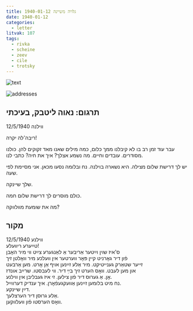 ```yaml
---
title: גלויה משיינה 1940-01-12
date: 1940-01-12
categories:
  - letter
litvak: 107
tags:
  - rivka
  - scheine
  - zeev
  - cile
  - trotsky
---
```


![text](/pupko-papers/assets/images/1940-01-12-content.jpg)

![addresses](/pupko-papers/assets/images/1940-01-12-addresses.jpg)

## תרגום: נאוה ליטבק, בעיכתי
ווילנה 12/5/1940

ריבה'לה יקרה!

עבר עוד זמן רב בו לא קיבלנו ממך כלום, כמה מילים שאנו מאד זקוקים להן.
כולנו מסודרים. עובדים וחיים.
מה נשמע אצלך? איך את חיה? כתבי לנו.

יש לך דרישת שלום מצילה. היא נשארה בוילנה.
נח ובלומה נסעו מכאן. אני מסיימת לפי שעה.

שלך שיינקה.

כולם מוסרים לך דרישת שלום חמה.

מה את שומעת מוולווקה?

## מקור
ווילנע 12/5/1940  
טײַערע ריוועלע!  
ס'איז שוין וײַטער אַריבער אַ לאַנגערע צײַט ווי מיר האׇבן  
פֿון דיר גאׇרניט קיין פּאׇר ווערטער אין וועלכע מיר וואׇלטן זיך  
זייער שטאַרק גענייטיקט. מיר אַלע זײַנען אויף אַן אׇרט. מען אַרבעט  
און מען לעבט. וואׇס הערט זיך בײַ דיר. ווי לעבסטו. שרײַב אונדז  
אׇן. אַ גערוס דיר פֿון צילען. זי איז געבליבן אין ווילנע.  
נח מיט בלומען זײַנען אַוועקגעפֿאׇרן. איך ענדיק דערווײַל.  
דײַן שיינקע.  
אַלע גרוסן דיר הערצלעך.  
וואׇס הערסטו פֿון וועלווקען.  

